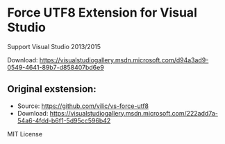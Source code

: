 # Force UTF8 Extension for Visual Studio

Support Visual Studio 2013/2015

Download: https://visualstudiogallery.msdn.microsoft.com/d94a3ad9-0549-4641-89b7-d858407bd6e9

## Original exstension:

* Source: https://github.com/vilic/vs-force-utf8
* Download: https://visualstudiogallery.msdn.microsoft.com/222add7a-54a6-4fdd-b6f1-5d95cc596b42

MIT License
